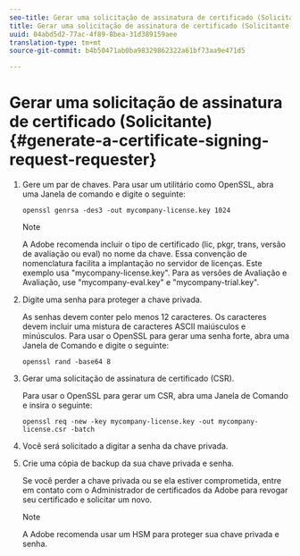 ```yaml
---
seo-title: Gerar uma solicitação de assinatura de certificado (Solicitante)
title: Gerar uma solicitação de assinatura de certificado (Solicitante)
uuid: 04abd5d2-77ac-4f89-8bea-31d389159aee
translation-type: tm+mt
source-git-commit: b4b50471ab0ba98329862322a61bf73aa9e471d5

---
```



# Gerar uma solicitação de assinatura de certificado (Solicitante) {#generate-a-certificate-signing-request-requester}

1. Gere um par de chaves. Para usar um utilitário como OpenSSL, abra uma Janela de comando e digite o seguinte:

   ```
   openssl genrsa -des3 -out mycompany-license.key 1024
   ```

   >[!NOTE]
   >
   >A Adobe recomenda incluir o tipo de certificado (lic, pkgr, trans, versão de avaliação ou eval) no nome da chave. Essa convenção de nomenclatura facilita a implantação no servidor de licenças. Este exemplo usa &quot;mycompany-license.key&quot;. Para as versões de Avaliação e Avaliação, use &quot;mycompany-eval.key&quot; e &quot;mycompany-trial.key&quot;.

1. Digite uma senha para proteger a chave privada.

   As senhas devem conter pelo menos 12 caracteres. Os caracteres devem incluir uma mistura de caracteres ASCII maiúsculos e minúsculos. Para usar o OpenSSL para gerar uma senha forte, abra uma Janela de Comando e digite o seguinte:

   ```
   openssl rand -base64 8
   ```

1. Gerar uma solicitação de assinatura de certificado (CSR).

   Para usar o OpenSSL para gerar um CSR, abra uma Janela de Comando e insira o seguinte:

   ```
   openssl req -new -key mycompany-license.key -out mycompany-license.csr -batch 
   ```

1. Você será solicitado a digitar a senha da chave privada.
1. Crie uma cópia de backup da sua chave privada e senha.

   Se você perder a chave privada ou se ela estiver comprometida, entre em contato com o Administrador de certificados da Adobe para revogar seu certificado e solicitar um novo.

   >[!NOTE]
   >
   >A Adobe recomenda usar um HSM para proteger sua chave privada e senha.


